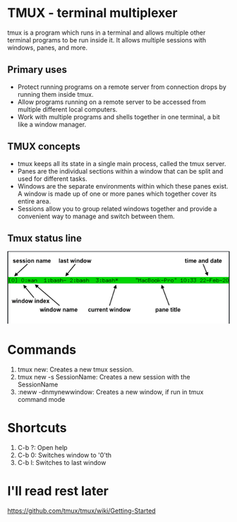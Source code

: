 # TMUX - terminal multiplexer
tmux is a program which runs in a terminal and allows multiple other terminal programs to be run inside it. It allows multiple sessions with windows, panes, and more.

## Primary uses
- Protect running programs on a remote server from connection drops by running them inside tmux.
- Allow programs running on a remote server to be accessed from multiple different local computers.
- Work with multiple programs and shells together in one terminal, a bit like a window manager.

## TMUX concepts
- tmux keeps all its state in a single main process, called the tmux server.
- Panes are the individual sections within a window that can be split and used for different tasks.
- Windows are the separate environments within which these panes exist. A window is made up of one or more panes which together cover its entire area. 
- Sessions allow you to group related windows together and provide a convenient way to manage and switch between them. 

## Tmux status line
![alt text](image.png)

# Commands

1. tmux new: Creates a new tmux session.
2. tmux new -s SessionName: Creates a new session with the SessionName
3. :neww -dnmynewwindow: Creates a new window, if run in tmux command mode


# Shortcuts
1. C-b ?: Open help
2. C-b 0: Switches window to '0'th
3. C-b l: Switches to last window

# I'll read rest later
https://github.com/tmux/tmux/wiki/Getting-Started